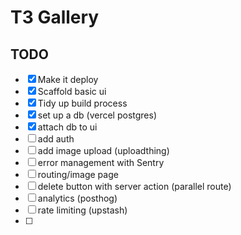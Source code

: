 # T3 Gallery

## TODO

- [x] Make it deploy
- [x] Scaffold basic ui
- [x] Tidy up build process
- [x] set up a db (vercel postgres)
- [x] attach db to ui
- [ ] add auth
- [ ] add image upload (uploadthing)
- [ ] error management with Sentry
- [ ] routing/image page
- [ ] delete button with server action (parallel route)
- [ ] analytics (posthog)
- [ ] rate limiting (upstash)
- [ ]
